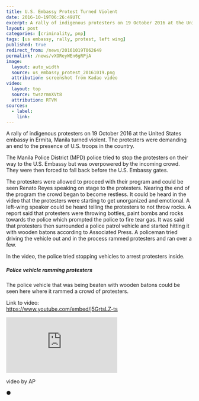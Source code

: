 ```yaml
---
title: U.S. Embassy Protest Turned Violent
date: 2016-10-19T06:26:49UTC
excerpt: A rally of indigenous protesters on 19 October 2016 at the United States embassy in Ermita, Manila turned violent. The protesters were demanding an end to the presence of U.S. troops in the country.
layout: post
categories: [criminality, pnp]
tags: [us embassy, rally, protest, left wing]
published: true
redirect_from: /news/20161019T062649
permalink: /news/vXOReyWEn6gRPjA
image:
  layout: auto_width
  source: us_embassy_protest_20161019.png
  attribution: screenshot from Kadao video
video:
  layout: top
  source: twszrmnXVt8
  attribution: RTVM
sources:
  - label:
    link:
---
```


A rally of indigenous protesters on 19 October 2016 at the United States embassy in Ermita, Manila turned violent.
The protesters were demanding an end to the presence of U.S. troops in the country.

The Manila Police District (MPD) police tried to stop the protesters on their way to the U.S. Embassy but was overpowered by the incoming crowd.
They were then forced to fall back before the U.S. Embassy gates.

The protesters were allowed to proceed with their program and could be seen Renato Reyes speaking on stage to the protesters.
Nearing the end of the program the crowd began to become restless.
It could be heard in the video that the protesters were starting to get unorganized and emotional.
A left-wing speaker could be heard telling the protesters to not throw rocks.
A report said that protesters were throwing bottles, paint bombs and rocks towards the police which prompted the police to fire tear gas.
It was said that protesters then surrounded a police patrol vehicle and started hitting it with wooden batons according to Associated Press.
A policeman tried driving the vehicle out and in the process rammed protesters and ran over a few.

In the video, the police tried stopping vehicles to arrest protesters inside.

##### Police vehicle ramming protesters

The police vehicle that was being beaten with wooden batons could be seen here where it rammed a crowd of protesters.

<div class="video_container">
    <p class="video_link"><span>Link to video:</span><br/><a href="https://www.youtube.com/embed/j5GrtsLZ-ts">https://www.youtube.com/embed/j5GrtsLZ-ts</a></p>
    <div class="video">
        <iframe src="https://www.youtube.com/embed/j5GrtsLZ-ts" frameborder="0" allowfullscreen></iframe>
    </div>
    <p class="attribution">video by AP&nbsp;</p>
</div>
&#x25cf;


